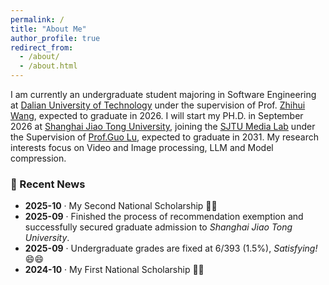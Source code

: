 ```yaml
---
permalink: /
title: "About Me"
author_profile: true
redirect_from: 
  - /about/
  - /about.html
---
```


I am currently an undergraduate student majoring in Software Engineering at [Dalian University of Technology](https://www.dlut.edu.cn/) under the supervision of Prof. [Zhihui Wang](https://faculty.dlut.edu.cn/2010015018/zh_CN/index.htm), expected to graduate in 2026. I will start my PH.D. in September 2026 at [Shanghai Jiao Tong University](https://www.sjtu.edu.cn/), joining the [SJTU Media Lab](https://medialab.sjtu.edu.cn/) under the Supervision of [Prof.Guo Lu](https://guolusjtu.github.io/guoluhomepage/), expected to graduate in 2031. My research interests focus on Video and Image processing, LLM and Model compression.

### 📰 Recent News

- **2025-10** · My Second National Scholarship 🥳🥳  
- **2025-09** · Finished the process of recommendation exemption and successfully secured graduate admission to *Shanghai Jiao Tong University*.  
- **2025-09** · Undergraduate grades are fixed at 6/393 (1.5%), *Satisfying!* 😄😄  
- **2024-10** · My First National Scholarship 🥳🥳

